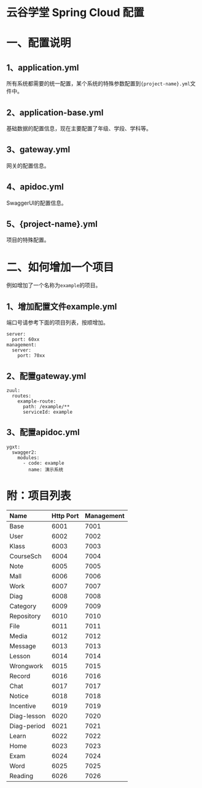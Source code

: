 云谷学堂 Spring Cloud 配置
===============

# 一、配置说明

## 1、application.yml

所有系统都需要的统一配置，某个系统的特殊参数配置到`{project-name}.yml`文件中。

## 2、application-base.yml

基础数据的配置信息，现在主要配置了年级、学段、学科等。

## 3、gateway.yml

网关的配置信息。

## 4、apidoc.yml

SwaggerUI的配置信息。

## 5、{project-name}.yml

项目的特殊配置。

# 二、如何增加一个项目

例如增加了一个名称为`example`的项目。

## 1、增加配置文件example.yml

端口号请参考下面的项目列表，按顺增加。

```
server:
  port: 60xx
management:
  server:
    port: 70xx
```

## 2、配置gateway.yml

```
zuul:
  routes:
    example-route:
      path: /example/**
      serviceId: example
```

## 3、配置apidoc.yml

```
ygxt:
  swagger2:
    modules:
      - code: example
        name: 演示系统
```

# 附：项目列表

|Name      |Http Port |Management|
|:---------|:---------|:---------|
|Base      |6001      |7001      |
|User      |6002      |7002      |
|Klass     |6003      |7003      |
|CourseSch |6004      |7004      |
|Note      |6005      |7005      |
|Mall      |6006      |7006      |
|Work      |6007      |7007      |
|Diag      |6008      |7008      |
|Category  |6009      |7009      |
|Repository|6010      |7010      |
|File      |6011      |7011      |
|Media     |6012      |7012      |
|Message   |6013      |7013      |
|Lesson    |6014      |7014      |
|Wrongwork |6015      |7015      |
|Record    |6016      |7016      |
|Chat      |6017      |7017      |
|Notice    |6018      |7018      |
|Incentive |6019      |7019      |
|Diag-lesson|6020     |7020      |
|Diag-period|6021     |7021      |
|Learn     |6022      |7022      |
|Home      |6023      |7023      |
|Exam      |6024      |7024      |
|Word      |6025      |7025      |
|Reading      |6026      |7026      |

